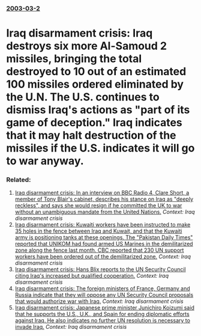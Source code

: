 ### [2003-03-2](/news/2003/03/2/index.md)

#  Iraq disarmament crisis: Iraq destroys six more Al-Samoud 2 missiles, bringing the total destroyed to 10 out of an estimated 100 missiles ordered eliminated by the U.N. The U.S. continues to dismiss Iraq's actions as "part of its game of deception." Iraq indicates that it may halt destruction of the missiles if the U.S. indicates it will go to war anyway.




### Related:

1. [ Iraq disarmament crisis: In an interview on BBC Radio 4, Clare Short, a member of Tony Blair's cabinet, describes his stance on Iraq as "deeply reckless", and says she would resign if he committed the UK to war without an unambiguous mandate from the United Nations.](/news/2003/03/9/iraq-disarmament-crisis-in-an-interview-on-bbc-radio-4-clare-short-a-member-of-tony-blair-s-cabinet-describes-his-stance-on-iraq-as-de.md) _Context: Iraq disarmament crisis_
2. [ Iraq disarmament crisis: Kuwaiti workers have been instructed to make 35 holes in the fence between Iraq and Kuwait, and that the Kuwaiti army is positioning tanks at these openings. The "Pakistan Daily Times" reported that UNIKOM had found armed US Marines in the demilitarized zone along the fence last month. CBC reported that 230 UN support workers have been ordered out of the demilitarized zone.](/news/2003/03/8/iraq-disarmament-crisis-kuwaiti-workers-have-been-instructed-to-make-35-holes-in-the-fence-between-iraq-and-kuwait-and-that-the-kuwaiti-a.md) _Context: Iraq disarmament crisis_
3. [ Iraq disarmament crisis: Hans Blix reports to the UN Security Council citing Iraq's increased but qualified cooperation.](/news/2003/03/7/iraq-disarmament-crisis-hans-blix-reports-to-the-un-security-council-citing-iraq-s-increased-but-qualified-cooperation.md) _Context: Iraq disarmament crisis_
4. [ Iraq disarmament crisis: The foreign ministers of France, Germany and Russia indicate that they will oppose any UN Security Council proposals that would authorize war with Iraq.](/news/2003/03/5/iraq-disarmament-crisis-the-foreign-ministers-of-france-germany-and-russia-indicate-that-they-will-oppose-any-un-security-council-proposa.md) _Context: Iraq disarmament crisis_
5. [ Iraq disarmament crisis: Japanese prime minister Junichiro Koizumi said that he supports the U.S., U.K., and Spain for ending diplomatic efforts against Iraq. He also indicates no further UN resolution is necessary to invade Iraq.](/news/2003/03/17/iraq-disarmament-crisis-japanese-prime-minister-junichiro-koizumi-said-that-he-supports-the-u-s-u-k-and-spain-for-ending-diplomatic-ef.md) _Context: Iraq disarmament crisis_
